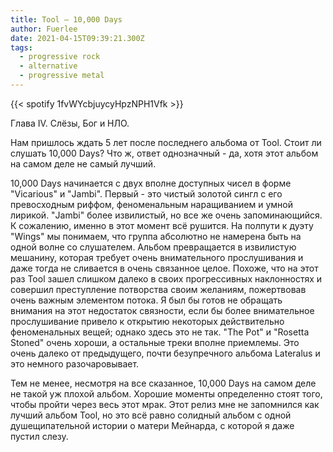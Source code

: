 ```yaml
---
title: Tool — 10,000 Days
author: Fuerlee
date: 2021-04-15T09:39:21.300Z
tags:
  - progressive rock
  - alternative
  - progressive metal
---
```

{{< spotify 1fvWYcbjuycyHpzNPH1Vfk >}}

Глава IV. Слёзы, Бог и НЛО.

Нам пришлось ждать 5 лет после последнего альбома от Tool. Стоит ли слушать 10,000 Days? Что ж, ответ однозначный - да, хотя этот альбом на самом деле не самый лучший.

10,000 Days начинается с двух вполне доступных чисел в форме "Vicarious" и "Jambi". Первый - это чистый золотой сингл с его превосходным риффом, феноменальным наращиванием и умной лирикой. "Jambi" более извилистый, но все же очень запоминающийся. К сожалению, именно в этот момент всё рушится. На полпути к дуэту "Wings" мы понимаем, что группа абсолютно не намерена быть на одной волне со слушателем. Альбом превращается в извилистую мешанину, которая требует очень внимательного прослушивания и даже тогда не сливается в очень связанное целое. Похоже, что на этот раз Tool зашел слишком далеко в своих прогрессивных наклонностях и совершил преступление потворства своим желаниям, пожертвовав очень важным элементом потока. Я был бы готов не обращать внимания на этот недостаток связности, если бы более внимательное прослушивание привело к открытию некоторых действительно феноменальных вещей; однако здесь это не так. "The Pot" и "Rosetta Stoned" очень хороши, а остальные треки вполне приемлемы. Это очень далеко от предыдущего, почти безупречного альбома Lateralus и это немного разочаровывает.

Тем не менее, несмотря на все сказанное, 10,000 Days на самом деле не такой уж плохой альбом. Хорошие моменты определенно стоят того, чтобы пройти через весь этот мрак. Этот релиз мне не запомнился как лучший альбом Tool, но это всё равно солидный альбом с одной душещипательной истории о матери Мейнарда, с которой я даже пустил слезу.